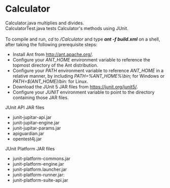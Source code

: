 # Calculator
Calculator.java multiplies and divides.<br />
CalculatorTest.java tests Calculator's methods using JUnit.<br /><br />
To compile and run, _cd_ to _/Calculator_ and type **_ant -f build.xml_** on a shell, after taking the following prerequisite steps:<br />
* Install Ant from http://ant.apache.org/.
* Configure your _ANT_HOME_ environment variable to reference the topmost directory of the Ant distribution.
* Configure your _PATH_ environment variable to reference _ANT_HOME_ in a relative manner, by including _PATH=%ANT_HOME%\bin;_ for Windows or _PATH=$(ANT_HOME)/bin:_ for Linux.
* Download the JUnit 5 JAR files from https://junit.org/junit5/.
* Configure your _JUNIT_ environment variable to point to the directory containing those JAR files.

JUnit API JAR files
* junit-jupitar-api.jar
* junit-jupitar-engine.jar
* junit-jupitar-params.jar
* apiguardian.jar
* opentest4j.jar

JUnit Platform JAR files
* junit-platform-commons.jar
* junit-platform-engine.jar
* junit-platform.launcher.jar
* junit-platform-runner.jar:
* junit-platform-suite-api.jar
